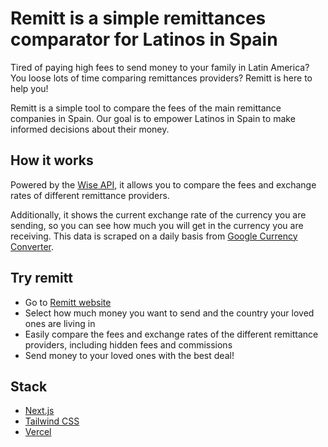 # Remitt is a simple remittances comparator for Latinos in Spain

Tired of paying high fees to send money to your family in Latin America? You loose lots of time comparing remittances providers? Remitt is here to help you!

Remitt is a simple tool to compare the fees of the main remittance companies in Spain. Our goal is to empower Latinos in Spain to make informed decisions about their money.


## How it works
Powered by the [Wise API](https://wise.com/), it allows you to compare the fees and exchange rates of different remittance providers.

Additionally, it shows the current exchange rate of the currency you are sending, so you can see how much you will get in the currency you are receiving. This data is scraped on a daily basis from [Google Currency Converter](https://pypi.org/project/google-currency/).


## Try remitt
- Go to [Remitt website](https://remitt.app/)
- Select how much money you want to send and the country your loved ones are living in
- Easily compare the fees and exchange rates of the different remittance providers, including hidden fees and commissions
- Send money to your loved ones with the best deal!


## Stack 
- [Next.js](https://nextjs.org/)
- [Tailwind CSS](https://tailwindcss.com/)
- [Vercel](https://vercel.com/)

